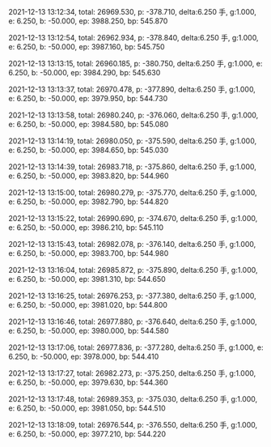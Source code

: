 2021-12-13 13:12:34, total: 26969.530, p: -378.710, delta:6.250 手, g:1.000, e: 6.250, b: -50.000, ep: 3988.250, bp: 545.870

2021-12-13 13:12:54, total: 26962.934, p: -378.840, delta:6.250 手, g:1.000, e: 6.250, b: -50.000, ep: 3987.160, bp: 545.750

2021-12-13 13:13:15, total: 26960.185, p: -380.750, delta:6.250 手, g:1.000, e: 6.250, b: -50.000, ep: 3984.290, bp: 545.630

2021-12-13 13:13:37, total: 26970.478, p: -377.890, delta:6.250 手, g:1.000, e: 6.250, b: -50.000, ep: 3979.950, bp: 544.730

2021-12-13 13:13:58, total: 26980.240, p: -376.060, delta:6.250 手, g:1.000, e: 6.250, b: -50.000, ep: 3984.580, bp: 545.080

2021-12-13 13:14:19, total: 26980.050, p: -375.590, delta:6.250 手, g:1.000, e: 6.250, b: -50.000, ep: 3984.650, bp: 545.030

2021-12-13 13:14:39, total: 26983.718, p: -375.860, delta:6.250 手, g:1.000, e: 6.250, b: -50.000, ep: 3983.820, bp: 544.960

2021-12-13 13:15:00, total: 26980.279, p: -375.770, delta:6.250 手, g:1.000, e: 6.250, b: -50.000, ep: 3982.790, bp: 544.820

2021-12-13 13:15:22, total: 26990.690, p: -374.670, delta:6.250 手, g:1.000, e: 6.250, b: -50.000, ep: 3986.210, bp: 545.110

2021-12-13 13:15:43, total: 26982.078, p: -376.140, delta:6.250 手, g:1.000, e: 6.250, b: -50.000, ep: 3983.700, bp: 544.980

2021-12-13 13:16:04, total: 26985.872, p: -375.890, delta:6.250 手, g:1.000, e: 6.250, b: -50.000, ep: 3981.310, bp: 544.650

2021-12-13 13:16:25, total: 26976.253, p: -377.380, delta:6.250 手, g:1.000, e: 6.250, b: -50.000, ep: 3981.020, bp: 544.800

2021-12-13 13:16:46, total: 26977.880, p: -376.640, delta:6.250 手, g:1.000, e: 6.250, b: -50.000, ep: 3980.000, bp: 544.580

2021-12-13 13:17:06, total: 26977.836, p: -377.280, delta:6.250 手, g:1.000, e: 6.250, b: -50.000, ep: 3978.000, bp: 544.410

2021-12-13 13:17:27, total: 26982.273, p: -375.250, delta:6.250 手, g:1.000, e: 6.250, b: -50.000, ep: 3979.630, bp: 544.360

2021-12-13 13:17:48, total: 26989.353, p: -375.030, delta:6.250 手, g:1.000, e: 6.250, b: -50.000, ep: 3981.050, bp: 544.510

2021-12-13 13:18:09, total: 26976.544, p: -376.550, delta:6.250 手, g:1.000, e: 6.250, b: -50.000, ep: 3977.210, bp: 544.220